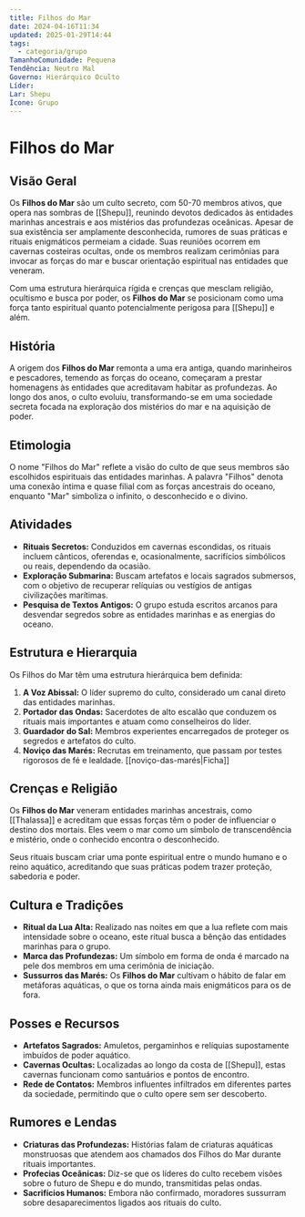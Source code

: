 ```yaml
---
title: Filhos do Mar
date: 2024-04-16T11:34
updated: 2025-01-29T14:44
tags:
  - categoria/grupo
TamanhoComunidade: Pequena
Tendência: Neutro Mal
Governo: Hierárquico Oculto
Líder:
Lar: Shepu
Ícone: Grupo
---
```


# Filhos do Mar

## Visão Geral

Os **Filhos do Mar** são um culto secreto, com 50-70 membros ativos, que opera nas sombras de [[Shepu]], reunindo devotos dedicados às entidades marinhas ancestrais e aos mistérios das profundezas oceânicas. Apesar de sua existência ser amplamente desconhecida, rumores de suas práticas e rituais enigmáticos permeiam a cidade. Suas reuniões ocorrem em cavernas costeiras ocultas, onde os membros realizam cerimônias para invocar as forças do mar e buscar orientação espiritual nas entidades que veneram.

Com uma estrutura hierárquica rígida e crenças que mesclam religião, ocultismo e busca por poder, os **Filhos do Mar** se posicionam como uma força tanto espiritual quanto potencialmente perigosa para [[Shepu]] e além.

## História

A origem dos **Filhos do Mar** remonta a uma era antiga, quando marinheiros e pescadores, temendo as forças do oceano, começaram a prestar homenagens às entidades que acreditavam habitar as profundezas. Ao longo dos anos, o culto evoluiu, transformando-se em uma sociedade secreta focada na exploração dos mistérios do mar e na aquisição de poder.

## Etimologia

O nome "Filhos do Mar" reflete a visão do culto de que seus membros são escolhidos espirituais das entidades marinhas. A palavra "Filhos" denota uma conexão íntima e quase filial com as forças ancestrais do oceano, enquanto "Mar" simboliza o infinito, o desconhecido e o divino.

## Atividades

- **Rituais Secretos:** Conduzidos em cavernas escondidas, os rituais incluem cânticos, oferendas e, ocasionalmente, sacrifícios simbólicos ou reais, dependendo da ocasião.
- **Exploração Submarina:** Buscam artefatos e locais sagrados submersos, com o objetivo de recuperar relíquias ou vestígios de antigas civilizações marítimas.
- **Pesquisa de Textos Antigos:** O grupo estuda escritos arcanos para desvendar segredos sobre as entidades marinhas e as energias do oceano.

## Estrutura e Hierarquia

Os Filhos do Mar têm uma estrutura hierárquica bem definida:

1. **A Voz Abissal:** O líder supremo do culto, considerado um canal direto das entidades marinhas.
2. **Portador das Ondas:** Sacerdotes de alto escalão que conduzem os rituais mais importantes e atuam como conselheiros do líder.
3. **Guardador do Sal:** Membros experientes encarregados de proteger os segredos e artefatos do culto.
4. **Noviço das Marés:** Recrutas em treinamento, que passam por testes rigorosos de fé e lealdade. [[noviço-das-marés|Ficha]]

## Crenças e Religião

Os **Filhos do Mar** veneram entidades marinhas ancestrais, como [[Thalassa]] e acreditam que essas forças têm o poder de influenciar o destino dos mortais. Eles veem o mar como um símbolo de transcendência e mistério, onde o conhecido encontra o desconhecido.

Seus rituais buscam criar uma ponte espiritual entre o mundo humano e o reino aquático, acreditando que suas práticas podem trazer proteção, sabedoria e poder.

## Cultura e Tradições

- **Ritual da Lua Alta:** Realizado nas noites em que a lua reflete com mais intensidade sobre o oceano, este ritual busca a bênção das entidades marinhas para o grupo.
- **Marca das Profundezas:** Um símbolo em forma de onda é marcado na pele dos membros em uma cerimônia de iniciação.
- **Sussurros das Marés:** Os **Filhos do Mar** cultivam o hábito de falar em metáforas aquáticas, o que os torna ainda mais enigmáticos para os de fora.

## Posses e Recursos

- **Artefatos Sagrados:** Amuletos, pergaminhos e relíquias supostamente imbuídos de poder aquático.
- **Cavernas Ocultas:** Localizadas ao longo da costa de [[Shepu]], estas cavernas funcionam como santuários e pontos de encontro.
- **Rede de Contatos:** Membros influentes infiltrados em diferentes partes da sociedade, permitindo que o culto opere sem ser descoberto.

## Rumores e Lendas

- **Criaturas das Profundezas:** Histórias falam de criaturas aquáticas monstruosas que atendem aos chamados dos Filhos do Mar durante rituais importantes.
- **Profecias Oceânicas:** Diz-se que os líderes do culto recebem visões sobre o futuro de Shepu e do mundo, transmitidas pelas ondas.
- **Sacrifícios Humanos:** Embora não confirmado, moradores sussurram sobre desaparecimentos ligados aos rituais do culto.

